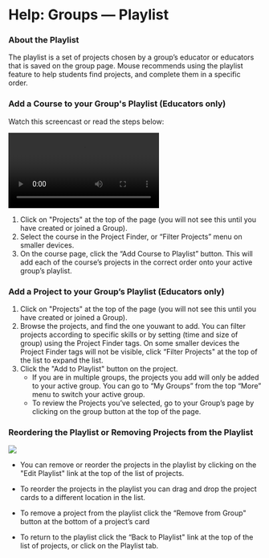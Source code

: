 Help: Groups — Playlist
=======================

### About the Playlist

The playlist is a set of projects chosen by a group’s educator or educators that is saved on the group page. Mouse recommends using the playlist feature to help students find projects, and complete them in a specific order.

### Add a Course to your Group's Playlist (Educators only)

Watch this screencast or read the steps below:

<video controls=""><source src="https://create-production.s3-us-west-2.amazonaws.com/content/Write-the-Future-Update/addcoursetoplaylist.mp4" type="video/mp4">Your browser does not support HTML5.</video>

1.  Click on "Projects" at the top of the page (you will not see this until you have created or joined a Group).
2.  Select the course in the Project Finder, or “Filter Projects” menu on smaller devices.
3.  On the course page, click the “Add Course to Playlist” button.  This will add each of the course’s projects in the correct order onto your active group’s playlist.



### Add a Project to your Group’s Playlist (Educators only)

1.  Click on "Projects" at the top of the page (you will not see this until you have created or joined a Group).
2.  Browse the projects, and find the one youwant to add. You can filter projects according to specific skills or by setting (time and size of group) using the Project Finder tags. On some smaller devices the Project Finder tags will not be visible, click “Filter Projects" at the top of the list to expand the list.
3.  Click the "Add to Playlist" button on the project. 
    *   If you are in multiple groups, the projects you add will only be added to your active group.  You can go to “My Groups” from the top “More” menu to switch your active group. 
    *   To review the Projects you’ve selected, go to your Group’s page by clicking on the group button at the top of the page.

### Reordering the Playlist or Removing Projects from the Playlist

![](/images/edit-playlist.gif)

*   You can remove or reorder the projects in the playlist by clicking on the "Edit Playlist" link at the top of the list of projects.
*   To reorder the projects in the playlist you can drag and drop the project cards to a different location in the list.
*   To remove a project from the playlist click the “Remove from Group" button at the bottom of a project’s card

*   To return to the playlist click the “Back to Playlist" link at the top of the list of projects, or click on the Playlist tab.
